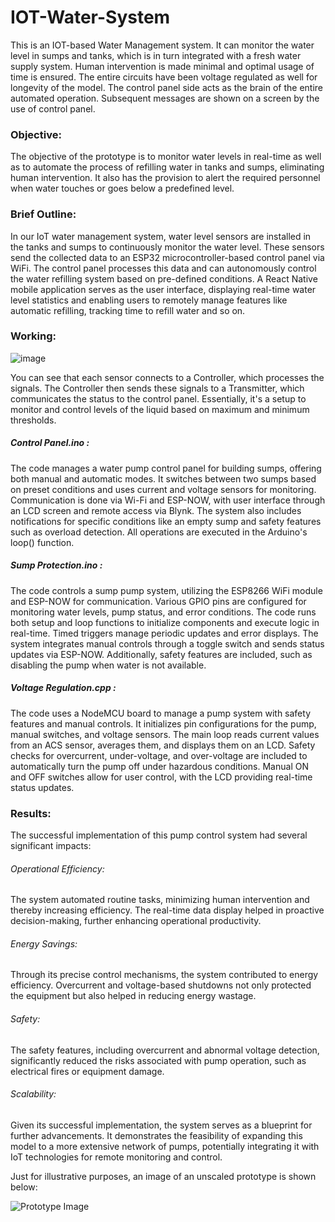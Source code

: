 # IOT-Water-System

This is an IOT-based Water Management system. It can monitor the water level in sumps and tanks, which is in turn integrated with a fresh water supply system. Human intervention is made minimal and optimal usage of time is ensured. The entire circuits have been voltage regulated as well for longevity of the model. The control panel side acts as the brain of the entire automated operation. Subsequent messages are shown on a screen by the use of control panel.

### Objective:

The objective of the prototype is to monitor water levels in real-time as well as to automate the process of refilling water in tanks and sumps, eliminating human intervention. It also has the provision to alert the required personnel when water touches or goes below a predefined level. 

### Brief Outline:

In our IoT water management system, water level sensors are installed in the tanks and sumps to continuously monitor the water level. These sensors send the collected data to an ESP32 microcontroller-based control panel via WiFi. The control panel processes this data and can autonomously control the water refilling system based on pre-defined conditions. A React Native mobile application serves as the user interface, displaying real-time water level statistics and enabling users to remotely manage features like automatic refilling, tracking time to refill water and so on.

### Working:

![image](https://github.com/shaunthom/IOT-Water-System/assets/134566032/2d770d01-f296-4ae9-91e2-87f0bed1a90a)

You can see that each sensor connects to a Controller, which processes the signals. The Controller then sends these signals to a Transmitter, which communicates the status to the control panel. Essentially, it's a setup to monitor and control levels of the liquid based on maximum and minimum thresholds.


##### Control Panel.ino : 

The code manages a water pump control panel for building sumps, offering both manual and automatic modes. It switches between two sumps based on preset conditions and uses current and voltage sensors for monitoring. Communication is done via Wi-Fi and ESP-NOW, with user interface through an LCD screen and remote access via Blynk. The system also includes notifications for specific conditions like an empty sump and safety features such as overload detection. All operations are executed in the Arduino's loop() function.

##### Sump Protection.ino :
 
The code controls a sump pump system, utilizing the ESP8266 WiFi module and ESP-NOW for communication. Various GPIO pins are configured for monitoring water levels, pump status, and error conditions. The code runs both setup and loop functions to initialize components and execute logic in real-time. Timed triggers manage periodic updates and error displays. The system integrates manual controls through a toggle switch and sends status updates via ESP-NOW. Additionally, safety features are included, such as disabling the pump when water is not available.

##### Voltage Regulation.cpp :

The code uses a NodeMCU board to manage a pump system with safety features and manual controls. It initializes pin configurations for the pump, manual switches, and voltage sensors. The main loop reads current values from an ACS sensor, averages them, and displays them on an LCD. Safety checks for overcurrent, under-voltage, and over-voltage are included to automatically turn the pump off under hazardous conditions. Manual ON and OFF switches allow for user control, with the LCD providing real-time status updates.

### Results:

The successful implementation of this pump control system had several significant impacts:

###### Operational Efficiency:
The system automated routine tasks, minimizing human intervention and thereby increasing efficiency. The real-time data display helped in proactive decision-making, further enhancing operational productivity.

###### Energy Savings:
Through its precise control mechanisms, the system contributed to energy efficiency. Overcurrent and voltage-based shutdowns not only protected the equipment but also helped in reducing energy wastage.

###### Safety:
The safety features, including overcurrent and abnormal voltage detection, significantly reduced the risks associated with pump operation, such as electrical fires or equipment damage.

###### Scalability:
Given its successful implementation, the system serves as a blueprint for further advancements. It demonstrates the feasibility of expanding this model to a more extensive network of pumps, potentially integrating it with IoT technologies for remote monitoring and control.

Just for illustrative purposes, an image of an unscaled prototype is shown below:

![Prototype Image](https://github.com/shaunthom/IOT-Water-System/assets/134566032/b1fd061e-1242-4ff8-8627-10d6b27c0153)

